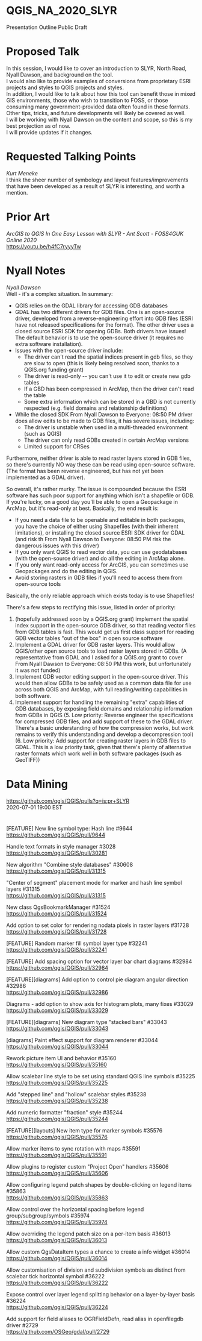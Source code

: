 # QGIS_NA_2020_SLYR
Presentation Outline Public Draft

# Proposed Talk
In this session, I would like to cover an introduction to SLYR, North Road, Nyall Dawson, and background on the tool.  
I would also like to provide examples of conversions from proprietary ESRI projects and styles to QGIS projects and styles.  
In addition, I would like to talk about how this tool can benefit those in mixed GIS environments, those who wish to transition to FOSS, or those consuming many government-provided data often found in these formats.  
Other tips, tricks, and future developments will likely be covered as well.  
I will be working with Nyall Dawson on the content and scope, so this is my best projection as of now.  
I will provide updates if it changes.

# Requested Talking Points
*Kurt Meneke*  
I think the sheer number of symbology and layout features/improvements that have been developed as a result of SLYR is interesting, and worth a mention.

# Prior Art
*ArcGIS to QGIS In One Easy Lesson with SLYR - Ant Scott - FOSS4GUK Online 2020*  
https://youtu.be/h4fC7ryyyTw

# Nyall Notes
*Nyall Dawson*  
Well - it's a complex situation. In summary:
- QGIS relies on the GDAL library for accessing GDB databases
- GDAL has two different drivers for GDB files. One is an open-source
driver, developed from a reverse-engineering effort into GDB files
(ESRI have not released specifications for the format). The other
driver uses a closed source ESRI SDK for opening GDBs. Both drivers
have issues! The default behavior is to use the open-source driver (it
requires no extra software installation).
- Issues with the open-source driver include:
   - The driver can't read the spatial indices present in gdb files,
so they are slow to open (this is likely being resolved soon, thanks
to a QGIS.org funding grant)
   - The driver is read-only -- you can't use it to edit or create new
gdb tables
   - If a GBD has been compressed in ArcMap, then the driver can't
read the table
   - Some extra information which can be stored in a GBD is not
currently respected (e.g. field domains and relationship definitions)
- While the closed SDK
From Nyall Dawson to Everyone:  08:50 PM
driver does allow edits to be made to GDB
files, it has severe issues, including:
   - The driver is unstable when used in a multi-threaded environment
(such as QGIS)
   - The driver can only read GDBs created in certain ArcMap versions
   - Limited support for CRSes

Furthermore, neither driver is able to read raster layers stored in
GDB files, so there's currently NO way these can be read using
open-source software. (The format has been reverse engineered, but has
not yet been implemented as a GDAL driver).

So overall, it's rather murky. The issue is compounded because the
ESRI software has such poor support for anything which isn't a
shapefile or GDB. If you're lucky, on a good day you'll be able to
open a Geopackage in ArcMap, but it's read-only at best. Basically,
the end result is:

- If you need a data file to be openable and editable in both
packages, you have the choice of either using Shapefiles (with their
inherent limitations), or installing the closed source ESRI SDK driver
for GDAL (and risk th
From Nyall Dawson to Everyone:  08:50 PM
risk the dangerous issues with this driver)
- If you only want QGIS to read vector data, you can use geodatabases
(with the open-source driver) and do all the editing in ArcMap alone.
- If you only want read-only access for ArcGIS, you can sometimes use
Geopackages and do the editing in QGIS.
- Avoid storing rasters in GDB files if you'll need to access them
from open-source tools

Basically, the only reliable approach which exists today is to use Shapefiles!

There's a few steps to rectifying this issue, listed in order of priority:

1. (hopefully addressed soon by a QGIS.org grant) implement the
spatial index support in the open-source GDB driver, so that reading
vector files from GDB tables is fast. This would get us first class
support for reading GDB vector tables "out of the box" in open source
software
2. Implement a GDAL driver for GDB raster layers. This would allow
QGIS/other open source tools to load raster layers stored in GDBs. (A
representative from GDAL and I asked for a QGIS.org grant to cover
From Nyall Dawson to Everyone:  08:50 PM
this work, but unfortunately it was not funded)
3. Implement GDB vector editing support in the open-source driver.
This would then allow GDBs to be safely used as a common data file for
use across both QGIS and ArcMap, with full reading/writing
capabilities in both software.
4. Implement support for handling the remaining "extra" capabilities
of GDB databases, by exposing field domains and relationship
information from GDBs in QGIS
(5. Low priority: Reverse engineer the specifications for compressed
GDB files, and add support of these to the GDAL driver.  There's a
basic understanding of how the compression works, but work remains to
verify this understanding and develop a decompression tool)
(6. Low priority: Add support for creating raster layers in GDB files
to GDAL. This is a low priority task, given that there's plenty of
alternative raster formats which work well in both software packages
(such as GeoTIFF))

# Data Mining
https://github.com/qgis/QGIS/pulls?q=is:pr+SLYR  
2020-07-01 19:00 EST  
#
[FEATURE] New line symbol type: Hash line #9644  
https://github.com/qgis/QGIS/pull/9644  

Handle text formats in style manager #3028  
https://github.com/qgis/QGIS/pull/30281  

New algorithm "Combine style databases" #30608  
https://github.com/qgis/QGIS/pull/31315  

"Center of segment" placement mode for marker and hash line symbol layers #31315  
https://github.com/qgis/QGIS/pull/31315  

New class QgsBookmarkManager #31524  
https://github.com/qgis/QGIS/pull/31524  

Add option to set color for rendering nodata pixels in raster layers #31728  
https://github.com/qgis/QGIS/pull/31728  

[FEATURE] Random marker fill symbol layer type #32241  
https://github.com/qgis/QGIS/pull/32241  

[FEATURE] Add spacing option for vector layer bar chart diagrams #32984  
https://github.com/qgis/QGIS/pull/32984  

[FEATURE][diagrams] Add option to control pie diagram angular direction #32986  
https://github.com/qgis/QGIS/pull/32986  

Diagrams - add option to show axis for histogram plots, many fixes #33029  
https://github.com/qgis/QGIS/pull/33029  

[FEATURE][diagrams] New diagram type "stacked bars" #33043  
https://github.com/qgis/QGIS/pull/33043  

[diagrams] Paint effect support for diagram renderer #33044  
https://github.com/qgis/QGIS/pull/33044  

Rework picture item UI and behavior #35160  
https://github.com/qgis/QGIS/pull/35160  

Allow scalebar line style to be set using standard QGIS line symbols #35225  
https://github.com/qgis/QGIS/pull/35225  

Add "stepped line" and "hollow" scalebar styles #35238  
https://github.com/qgis/QGIS/pull/35238  

Add numeric formatter "fraction" style #35244  
https://github.com/qgis/QGIS/pull/35244  

[FEATURE][layouts] New item type for marker symbols #35576  
https://github.com/qgis/QGIS/pull/35576  

Allow marker items to sync rotation with maps #35591  
https://github.com/qgis/QGIS/pull/35591  

Allow plugins to register custom "Project Open" handlers #35606  
https://github.com/qgis/QGIS/pull/35606  

Allow configuring legend patch shapes by double-clicking on legend items #35863  
https://github.com/qgis/QGIS/pull/35863  

Allow control over the horizontal spacing before legend group/subgroup/symbols #35974  
https://github.com/qgis/QGIS/pull/35974  

Allow overriding the legend patch size on a per-item basis #36013  
https://github.com/qgis/QGIS/pull/36013  

Allow custom QgsDataItem types a chance to create a info widget #36014  
https://github.com/qgis/QGIS/pull/36014  

Allow customisation of division and subdivision symbols as distinct from scalebar tick horizontal symbol #36222  
https://github.com/qgis/QGIS/pull/36222  

Expose control over layer legend splitting behavior on a layer-by-layer basis #36224  
https://github.com/qgis/QGIS/pull/36224  

Add support for field aliases to OGRFieldDefn, read alias in openfilegdb driver #2729  
https://github.com/OSGeo/gdal/pull/2729  


